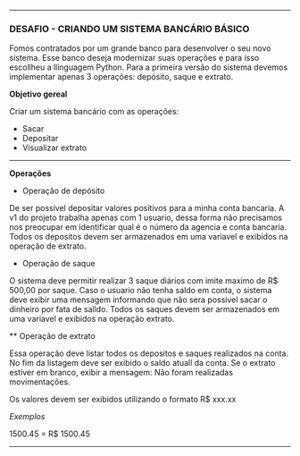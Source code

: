----
### **DESAFIO - CRIANDO UM SISTEMA BANCÁRIO BÁSICO**

Fomos contratados por um grande banco para desenvolver o seu novo sistema. Esse banco deseja modernizar suas operações e para isso escollheu a llinguagem Python. Para a primeira versão do sistema devemos implementar apenas 3 operações: depósito, saque e extrato.

**Objetivo gereal**

Criar um sistema bancário com as operações: 
* Sacar
* Depositar
* Visualizar extrato

---

**Operações**

* Operação de depósito

De ser possível depositar valores positivos para a minha conta bancaria. A v1 do projeto trabalha apenas com 1 usuario, dessa forma não precisamos nos preocupar em identificar qual é o número da agencia e conta bancaria. Todos os depositos devem ser armazenados em uma variavel e exibidos na operação de extrato.

* Operação de saque

O sistema deve permitir realizar 3 saque diários com imite maximo de R$ 500,00 por saque. Caso o usuario não tenha saldo em conta, o sistema deve exibir uma mensagem informando que não sera possivel sacar o dinheiro por fata de salldo. Todos os saques devem ser armazenados em uma variavel e exibidos na operação extrato.

** Operação de extrato

Essa operação deve listar todos os depositos e saques realizados na conta. No fim da listagem deve ser exibido o saldo atuall da conta. Se o extrato estiver em branco, exibir a mensagem: Não foram realizadas movimentações.

Os valores devem ser exibidos utilizando o formato R$ xxx.xx

*Exemplos*

1500.45 = R$ 1500.45

---
